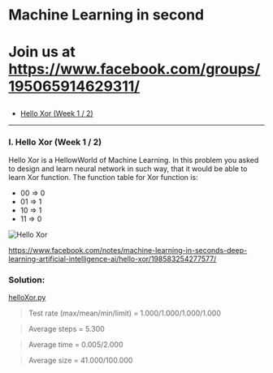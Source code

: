 # Machine Learning in second
# <p align="left">Join us at https://www.facebook.com/groups/195065914629311/</p>


- [Hello Xor (Week 1 / 2)](#hello-xor)

------


### I. Hello Xor (Week 1 / 2)

Hello Xor is a HellowWorld of Machine Learning.
In this problem you asked to design and learn neural network in such way, that it would be able to learn Xor function.
The function table for Xor function is:

 * 00 => 0
 * 01 => 1
 * 10 => 1
 * 11 => 0
 
![Hello Xor](https://scontent-ams3-1.xx.fbcdn.net/v/t1.0-9/31705075_10209508505349224_2657041200812392448_n.jpg?_nc_cat=104&_nc_ht=scontent-ams3-1.xx&oh=7bb4f3187234659ca7ecabb7a6b04362&oe=5D6A4CD7 "Hello Xor")

https://www.facebook.com/notes/machine-learning-in-seconds-deep-learning-artificial-intelligence-ai/hello-xor/198583254277577/
 
### Solution:
[helloXor.py](../master/mlis/problems/helloXor.py)
> Test rate (max/mean/min/limit) = 1.000/1.000/1.000/1.000

> Average steps = 5.300

> Average time = 0.005/2.000

> Average size = 41.000/100.000
